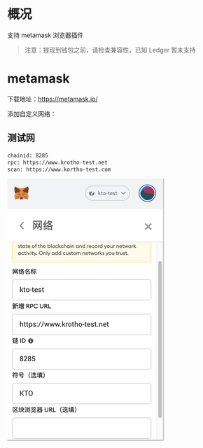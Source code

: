 # 概况

支持 metamask 浏览器插件

> 注意：提现到钱包之前，请检查兼容性，已知 Ledger 暂未支持

# metamask

下载地址：https://metamask.io/

添加自定义网络：

## 测试网

```
chainid: 8285
rpc: https://www.krotho-test.net
scan: https://www.kortho-test.com
```

![metamask](./images/metamask2.png)



